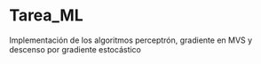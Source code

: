# Tarea_ML
Implementación de los algoritmos perceptrón, gradiente en MVS y descenso por gradiente estocástico

